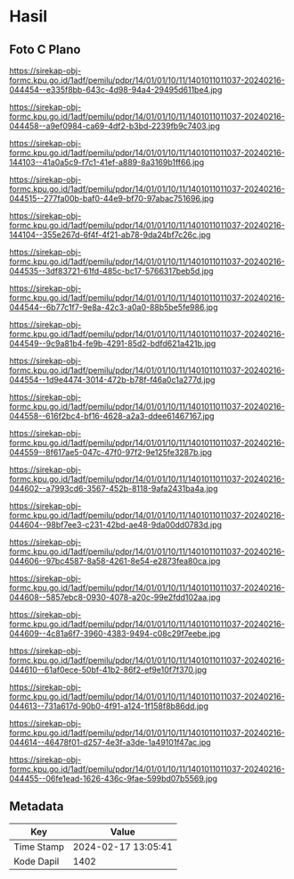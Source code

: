 # Hasil

## Foto C Plano

https://sirekap-obj-formc.kpu.go.id/1adf/pemilu/pdpr/14/01/01/10/11/1401011011037-20240216-044454--e335f8bb-643c-4d98-94a4-29495d611be4.jpg

https://sirekap-obj-formc.kpu.go.id/1adf/pemilu/pdpr/14/01/01/10/11/1401011011037-20240216-044458--a9ef0984-ca69-4df2-b3bd-2239fb9c7403.jpg

https://sirekap-obj-formc.kpu.go.id/1adf/pemilu/pdpr/14/01/01/10/11/1401011011037-20240216-144103--41a0a5c9-f7c1-41ef-a889-8a3169b1ff66.jpg

https://sirekap-obj-formc.kpu.go.id/1adf/pemilu/pdpr/14/01/01/10/11/1401011011037-20240216-044515--277fa00b-baf0-44e9-bf70-97abac751696.jpg

https://sirekap-obj-formc.kpu.go.id/1adf/pemilu/pdpr/14/01/01/10/11/1401011011037-20240216-144104--355e267d-6f4f-4f21-ab78-9da24bf7c26c.jpg

https://sirekap-obj-formc.kpu.go.id/1adf/pemilu/pdpr/14/01/01/10/11/1401011011037-20240216-044535--3df83721-61fd-485c-bc17-5766317beb5d.jpg

https://sirekap-obj-formc.kpu.go.id/1adf/pemilu/pdpr/14/01/01/10/11/1401011011037-20240216-044544--6b77c1f7-9e8a-42c3-a0a0-88b5be5fe986.jpg

https://sirekap-obj-formc.kpu.go.id/1adf/pemilu/pdpr/14/01/01/10/11/1401011011037-20240216-044549--9c9a81b4-fe9b-4291-85d2-bdfd621a421b.jpg

https://sirekap-obj-formc.kpu.go.id/1adf/pemilu/pdpr/14/01/01/10/11/1401011011037-20240216-044554--1d9e4474-3014-472b-b78f-f46a0c1a277d.jpg

https://sirekap-obj-formc.kpu.go.id/1adf/pemilu/pdpr/14/01/01/10/11/1401011011037-20240216-044558--616f2bc4-bf16-4628-a2a3-ddee61467167.jpg

https://sirekap-obj-formc.kpu.go.id/1adf/pemilu/pdpr/14/01/01/10/11/1401011011037-20240216-044559--8f617ae5-047c-47f0-97f2-9e125fe3287b.jpg

https://sirekap-obj-formc.kpu.go.id/1adf/pemilu/pdpr/14/01/01/10/11/1401011011037-20240216-044602--a7993cd6-3567-452b-8118-9afa2431ba4a.jpg

https://sirekap-obj-formc.kpu.go.id/1adf/pemilu/pdpr/14/01/01/10/11/1401011011037-20240216-044604--98bf7ee3-c231-42bd-ae48-9da00dd0783d.jpg

https://sirekap-obj-formc.kpu.go.id/1adf/pemilu/pdpr/14/01/01/10/11/1401011011037-20240216-044606--97bc4587-8a58-4261-8e54-e2873fea80ca.jpg

https://sirekap-obj-formc.kpu.go.id/1adf/pemilu/pdpr/14/01/01/10/11/1401011011037-20240216-044608--5857ebc8-0930-4078-a20c-99e2fdd102aa.jpg

https://sirekap-obj-formc.kpu.go.id/1adf/pemilu/pdpr/14/01/01/10/11/1401011011037-20240216-044609--4c81a6f7-3960-4383-9494-c08c29f7eebe.jpg

https://sirekap-obj-formc.kpu.go.id/1adf/pemilu/pdpr/14/01/01/10/11/1401011011037-20240216-044610--61af0ece-50bf-41b2-86f2-ef9e10f7f370.jpg

https://sirekap-obj-formc.kpu.go.id/1adf/pemilu/pdpr/14/01/01/10/11/1401011011037-20240216-044613--731a617d-90b0-4f91-a124-1f158f8b86dd.jpg

https://sirekap-obj-formc.kpu.go.id/1adf/pemilu/pdpr/14/01/01/10/11/1401011011037-20240216-044614--46478f01-d257-4e3f-a3de-1a49101f47ac.jpg

https://sirekap-obj-formc.kpu.go.id/1adf/pemilu/pdpr/14/01/01/10/11/1401011011037-20240216-044455--06fe1ead-1626-436c-9fae-599bd07b5569.jpg


## Metadata

| Key        | Value               |
| ---------- | ------------------- |
| Time Stamp | 2024-02-17 13:05:41 |
| Kode Dapil | 1402                |



